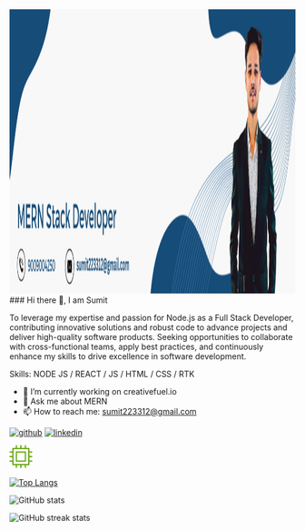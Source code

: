 
<img src='https://github.com/sumit-sen-90/sumit-sen-90/blob/main/Blue%20Modern%20Marketing%20Manager%20LinkedIn%20Banner%20(1).png' alt='github' height='500'>
### Hi there 👋, I am Sumit

To leverage my expertise and passion for Node.js as a Full Stack Developer, contributing innovative solutions and robust code to advance projects and deliver high-quality software products. Seeking opportunities to collaborate with cross-functional teams, apply best practices, and continuously enhance my skills to drive excellence in software development.

Skills: NODE JS / REACT / JS / HTML / CSS / RTK

- 🔭 I’m currently working on creativefuel.io 
- 💬 Ask me about MERN 
- 📫 How to reach me: sumit223312@gmail.com 


[<img src='https://cdn.jsdelivr.net/npm/simple-icons@3.0.1/icons/github.svg' alt='github' height='40'>](https://github.com/sumit-sen-90)  [<img src='https://cdn.jsdelivr.net/npm/simple-icons@3.0.1/icons/linkedin.svg' alt='linkedin' height='40'>](https://www.linkedin.com/in/sumit-sen-1a2-/)  

<a href='https://docs.github.com/en/developers'><img src='https://raw.githubusercontent.com/acervenky/animated-github-badges/master/assets/devbadge.gif' width='40' height='40'></a> 

[![Top Langs](https://github-readme-stats.vercel.app/api/top-langs/?username=sumit-sen-90)](https://github.com/anuraghazra/github-readme-stats)

![GitHub stats](https://github-readme-stats.vercel.app/api?username=sumit-sen-90&show_icons=true)  

![GitHub streak stats](https://streak-stats.demolab.com/?user=sumit-sen-90)  

